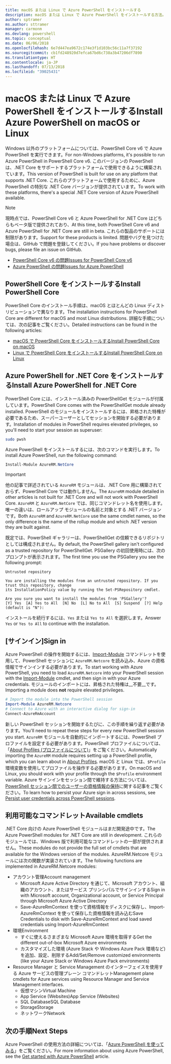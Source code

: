 ```yaml
---
title: macOS または Linux で Azure PowerShell をインストールする
description: macOS または Linux で Azure PowerShell をインストールする方法。
author: sptramer
ms.author: sttramer
manager: carmonm
ms.devlang: powershell
ms.topic: conceptual
ms.date: 06/06/2018
ms.openlocfilehash: 6e7d447ea9672c174e3f1d103bc56c11a7f37192
ms.sourcegitcommit: cb1fd248920d7efca67bd6c738a3b47206df7890
ms.translationtype: HT
ms.contentlocale: ja-JP
ms.lasthandoff: 07/13/2018
ms.locfileid: "39025431"
---
```

# <a name="install-azure-powershell-on-macos-or-linux"></a><span data-ttu-id="325e7-103">macOS または Linux で Azure PowerShell をインストールする</span><span class="sxs-lookup"><span data-stu-id="325e7-103">Install Azure PowerShell on macOS or Linux</span></span>

<span data-ttu-id="325e7-104">Windows 以外のプラットフォームについては、PowerShell Core v6 で Azure PowerShell を実行できます。</span><span class="sxs-lookup"><span data-stu-id="325e7-104">For non-Windows platforms, it's possible to run Azure PowerShell in PowerShell Core v6.</span></span> <span data-ttu-id="325e7-105">このバージョンの PowerShell は、.NET Core をサポートするプラットフォームで使用できるように構築されています。</span><span class="sxs-lookup"><span data-stu-id="325e7-105">This version of PowerShell is built for use on any platform that supports .NET Core.</span></span> <span data-ttu-id="325e7-106">これらのプラットフォームで使用するために、Azure PowerShell の特別な .NET Core バージョンが提供されています。</span><span class="sxs-lookup"><span data-stu-id="325e7-106">To work with these platforms, there's a special .NET Core version of Azure PowerShell available.</span></span>

> [!NOTE]
> <span data-ttu-id="325e7-107">現時点では、PowerShell Core v6 と Azure PowerShell for .NET Core はどちらもベータ版で提供されており、</span><span class="sxs-lookup"><span data-stu-id="325e7-107">At this time, both PowerShell Core v6 and Azure PowerShell for .NET Core are still in beta.</span></span>
> <span data-ttu-id="325e7-108">これらの製品のサポートには制限があります。</span><span class="sxs-lookup"><span data-stu-id="325e7-108">Support for these products is limited.</span></span> <span data-ttu-id="325e7-109">問題やバグを見つけた場合は、GitHub で問題を登録してください。</span><span class="sxs-lookup"><span data-stu-id="325e7-109">If you have problems or discover bugs, please file an issue on GitHub.</span></span>
>
> * [<span data-ttu-id="325e7-110">PowerShell Core v6 の問題</span><span class="sxs-lookup"><span data-stu-id="325e7-110">Issues for PowerShell Core v6</span></span>](https://github.com/PowerShell/PowerShell/issues)
> * [<span data-ttu-id="325e7-111">Azure PowerShell の問題</span><span class="sxs-lookup"><span data-stu-id="325e7-111">Issues for Azure PowerShell</span></span>](https://github.com/azure/azure-docs-powershell/issues)

## <a name="install-powershell-core"></a><span data-ttu-id="325e7-112">PowerShell Core をインストールする</span><span class="sxs-lookup"><span data-stu-id="325e7-112">Install PowerShell Core</span></span>

<span data-ttu-id="325e7-113">PowerShell Core のインストール手順は、macOS とほとんどの Linux ディストリビューションで異なります。</span><span class="sxs-lookup"><span data-stu-id="325e7-113">The installation instructions for PowerShell Core are different for macOS and most Linux distributions.</span></span>
<span data-ttu-id="325e7-114">詳細な手順については、次の記事をご覧ください。</span><span class="sxs-lookup"><span data-stu-id="325e7-114">Detailed instructions can be found in the following articles:</span></span>

* [<span data-ttu-id="325e7-115">macOS で PowerShell Core をインストールする</span><span class="sxs-lookup"><span data-stu-id="325e7-115">Install PowerShell Core on macOS</span></span>](/powershell/scripting/setup/installing-powershell-core-on-macos)
* [<span data-ttu-id="325e7-116">Linux で PowerShell Core をインストールする</span><span class="sxs-lookup"><span data-stu-id="325e7-116">Install PowerShell Core on Linux</span></span>](/powershell/scripting/setup/installing-powershell-core-on-linux)

## <a name="install-azure-powershell-for-net-core"></a><span data-ttu-id="325e7-117">Azure PowerShell for .NET Core をインストールする</span><span class="sxs-lookup"><span data-stu-id="325e7-117">Install Azure PowerShell for .NET Core</span></span>

<span data-ttu-id="325e7-118">PowerShell Core には、インストール済みの PowerShellGet モジュールが付属しています。</span><span class="sxs-lookup"><span data-stu-id="325e7-118">PowerShell Core comes with the PowerShellGet module already installed.</span></span> <span data-ttu-id="325e7-119">PowerShell のモジュールをインストールするには、昇格された特権が必要であるため、スーパーユーザーとしてセッションを開始する必要があります。</span><span class="sxs-lookup"><span data-stu-id="325e7-119">Installation of modules in PowerShell requires elevated privileges, so you'll need to start your session as superuser:</span></span>

```bash
sudo pwsh
```

<span data-ttu-id="325e7-120">Azure PowerShell をインストールするには、次のコマンドを実行します。</span><span class="sxs-lookup"><span data-stu-id="325e7-120">To install Azure PowerShell, run the following command:</span></span>

```powershell
Install-Module AzureRM.NetCore
```

> [!IMPORTANT]
> <span data-ttu-id="325e7-121">他の記事で詳述されている `AzureRM` モジュールは、.NET Core 用に構築されておらず、PowerShell Core では動作しません。</span><span class="sxs-lookup"><span data-stu-id="325e7-121">The `AzureRM` module detailed in other articles is not built for .NET Core and will not work with PowerShell Core.</span></span> <span data-ttu-id="325e7-122">`AzureRM` と `AzureRM.NetCore` では、同じコマンドレット名を使用します。唯一の違いは、ロールアップ モジュールの名前と対象とする .NET バージョンです。</span><span class="sxs-lookup"><span data-stu-id="325e7-122">Both `AzureRM` and `AzureRM.NetCore` use the same cmdlet names, so the only difference is the name of the rollup module and which .NET version they are built against.</span></span>

<span data-ttu-id="325e7-123">既定では、PowerShell ギャラリーは、PowerShellGet の信頼できるリポジトリとしては構成されません。</span><span class="sxs-lookup"><span data-stu-id="325e7-123">By default, the PowerShell gallery isn't configured as a trusted repository for PowerShellGet.</span></span> <span data-ttu-id="325e7-124">PSGallery の初回使用時には、次のプロンプトが表示されます。</span><span class="sxs-lookup"><span data-stu-id="325e7-124">The first time you use the PSGallery you see the following prompt:</span></span>

```output
Untrusted repository

You are installing the modules from an untrusted repository. If you trust this repository, change
its InstallationPolicy value by running the Set-PSRepository cmdlet.

Are you sure you want to install the modules from 'PSGallery'?
[Y] Yes  [A] Yes to All  [N] No  [L] No to All  [S] Suspend  [?] Help (default is "N"):
```

<span data-ttu-id="325e7-125">インストールを続行するには、`Yes` または `Yes to All` を選択します。</span><span class="sxs-lookup"><span data-stu-id="325e7-125">Answer `Yes` or `Yes to All` to continue with the installation.</span></span>

## <a name="sign-in"></a><span data-ttu-id="325e7-126">[サインイン]</span><span class="sxs-lookup"><span data-stu-id="325e7-126">Sign in</span></span>

<span data-ttu-id="325e7-127">Azure PowerShell の操作を開始するには、[Import-Module](/powershell/module/Microsoft.PowerShell.Core/Import-Module) コマンドレットを使用して、PowerShell セッションに `AzureRM.Netcore` を読み込み、Azure の資格情報でサインインする必要があります。</span><span class="sxs-lookup"><span data-stu-id="325e7-127">To start working with Azure PowerShell, you need to load `AzureRM.Netcore` into your PowerShell session with the [Import-Module](/powershell/module/Microsoft.PowerShell.Core/Import-Module) cmdlet, and then sign in with your Azure credentials.</span></span> <span data-ttu-id="325e7-128">モジュールのインポートには、昇格された特権は__不要__です。</span><span class="sxs-lookup"><span data-stu-id="325e7-128">Importing a module does __not__ require elevated privileges.</span></span>

```powershell
# Import the module into the PowerShell session
Import-Module AzureRM.Netcore
# Connect to Azure with an interactive dialog for sign-in
Connect-AzureRmAccount
```

<span data-ttu-id="325e7-129">新しい PowerShell セッションを開始するたびに、この手順を繰り返す必要があります。</span><span class="sxs-lookup"><span data-stu-id="325e7-129">You'll need to repeat these steps for every new PowerShell session you start.</span></span> <span data-ttu-id="325e7-130">`AzureRM` モジュールを自動的にインポートするには、PowerShell プロファイルを設定する必要があります。PowerShell プロファイルについては、「[About Profiles (プロファイルについて)](/powershell/module/microsoft.powershell.core/about/about_profiles)」をご覧ください。</span><span class="sxs-lookup"><span data-stu-id="325e7-130">Automatically importing the `AzureRM` module requires setting up a PowerShell profile, which you can learn about in [About Profiles](/powershell/module/microsoft.powershell.core/about/about_profiles).</span></span>
<span data-ttu-id="325e7-131">macOS と Linux では、`$Profile` 環境変数を使用してプロファイルを操作する必要があります。</span><span class="sxs-lookup"><span data-stu-id="325e7-131">On macOS and Linux, you should work with your profile through the `$Profile` environment variable.</span></span> <span data-ttu-id="325e7-132">Azure サインインをセッション間で維持する方法については、[PowerShell セッション間でのユーザーの資格情報の保持](context-persistence.md)に関する記事をご覧ください。</span><span class="sxs-lookup"><span data-stu-id="325e7-132">To learn how to persist your Azure sign in across sessions, see [Persist user credentials across PowerShell sessions](context-persistence.md).</span></span>

## <a name="available-cmdlets"></a><span data-ttu-id="325e7-133">利用可能なコマンドレット</span><span class="sxs-lookup"><span data-stu-id="325e7-133">Available cmdlets</span></span>

<span data-ttu-id="325e7-134">.NET Core 向けの Azure PowerShell モジュールはまだ開発途中です。</span><span class="sxs-lookup"><span data-stu-id="325e7-134">The Azure PowerShell modules for .NET Core are still in development.</span></span> <span data-ttu-id="325e7-135">これらのモジュールでは、Windows 版で利用可能なコマンドレットの一部が提供されません。</span><span class="sxs-lookup"><span data-stu-id="325e7-135">These modules do not provide the full set of cmdlets that are available for the Windows version of the modules.</span></span> <span data-ttu-id="325e7-136">AzureRM.Netcore モジュールには次の関数が実装されています。</span><span class="sxs-lookup"><span data-stu-id="325e7-136">The following functions are implemented in AzureRM.Netcore modules:</span></span>

* <span data-ttu-id="325e7-137">アカウント管理</span><span class="sxs-lookup"><span data-stu-id="325e7-137">Account management</span></span>
  * <span data-ttu-id="325e7-138">Microsoft Azure Active Directory を通じて、Microsoft アカウント、組織のアカウント、またはサービス プリンシパルでサインインする</span><span class="sxs-lookup"><span data-stu-id="325e7-138">Sign in with Microsoft account, Organizational account, or Service Principal through Microsoft Azure Active Directory</span></span>
  * <span data-ttu-id="325e7-139">Save-AzureRmContext を使って資格情報をディスクに保存し、Import-AzureRmContext を使って保存した資格情報を読み込む</span><span class="sxs-lookup"><span data-stu-id="325e7-139">Save Credentials to disk with Save-AzureRmContext and load saved credentials using Import-AzureRmContext</span></span>
* <span data-ttu-id="325e7-140">環境</span><span class="sxs-lookup"><span data-stu-id="325e7-140">Environment</span></span>
  * <span data-ttu-id="325e7-141">すぐに使えるさまざまな Microsoft Azure 環境を取得する</span><span class="sxs-lookup"><span data-stu-id="325e7-141">Get the different out-of-box Microsoft Azure environments</span></span>
  * <span data-ttu-id="325e7-142">カスタマイズした環境 (Azure Stack や Windows Azure Pack 環境など) を追加、設定、削除する</span><span class="sxs-lookup"><span data-stu-id="325e7-142">Add/Set/Remove customized environments (like your Azure Stack or Windows Azure Pack environments)</span></span>
* <span data-ttu-id="325e7-143">Resource Manager と Service Management のインターフェイスを使用する Azure サービスの管理プレーン コマンドレット</span><span class="sxs-lookup"><span data-stu-id="325e7-143">Management plane cmdlets for Azure services using Resource Manager and Service Management interfaces.</span></span>
  * <span data-ttu-id="325e7-144">仮想マシン</span><span class="sxs-lookup"><span data-stu-id="325e7-144">Virtual Machine</span></span>
  * <span data-ttu-id="325e7-145">App Service (Websites)</span><span class="sxs-lookup"><span data-stu-id="325e7-145">App Service (Websites)</span></span>
  * <span data-ttu-id="325e7-146">SQL Database</span><span class="sxs-lookup"><span data-stu-id="325e7-146">SQL Database</span></span>
  * <span data-ttu-id="325e7-147">Storage</span><span class="sxs-lookup"><span data-stu-id="325e7-147">Storage</span></span>
  * <span data-ttu-id="325e7-148">ネットワーク</span><span class="sxs-lookup"><span data-stu-id="325e7-148">Network</span></span>

## <a name="next-steps"></a><span data-ttu-id="325e7-149">次の手順</span><span class="sxs-lookup"><span data-stu-id="325e7-149">Next Steps</span></span>

<span data-ttu-id="325e7-150">Azure PowerShell の使用方法の詳細については、「[Azure PowerShell を使ってみる](get-started-azureps.md)」をご覧ください。</span><span class="sxs-lookup"><span data-stu-id="325e7-150">For more information about using Azure PowerShell, see the [Get started with Azure PowerShell](get-started-azureps.md) article.</span></span>
